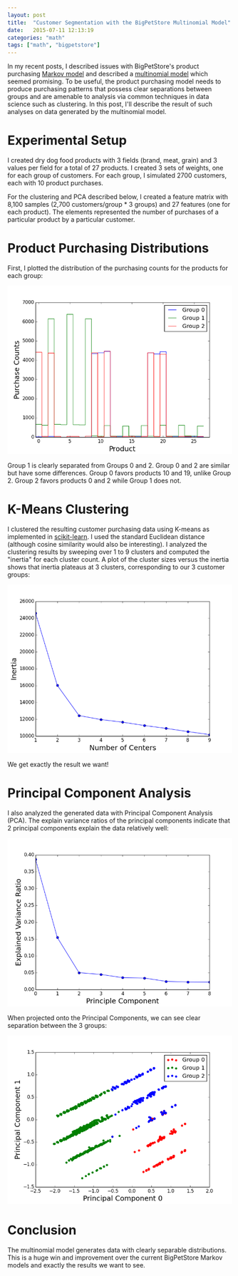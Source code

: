 ```yaml
---
layout: post
title:  "Customer Segmentation with the BigPetStore Multinomial Model"
date:   2015-07-11 12:13:19
categories: "math"
tags: ["math", "bigpetstore"]
---
```

In my recent posts, I described issues with BigPetStore's product purchasing [Markov model](http://rnowling.github.io/math/2015/07/06/bps-product-markov-model.html) and described a [multinomial model](http://rnowling.github.io/math/2015/07/07/bps-product-multinomial.html) which seemed promising.  To be useful, the product purchasing model needs to produce purchasing patterns that possess clear separations between groups and are amenable to analysis via common techniques in data science such as clustering.  In this post, I'll describe the result of such analyses on data generated by the multinomial model.

Experimental Setup
==================
I created dry dog food products with 3 fields (brand, meat, grain) and 3 values per field for a total of 27 products. I created 3 sets of weights, one for each group of customers.  For each group, I simulated 2700 customers, each with 10 product purchases.

For the clustering and PCA described below, I created a feature matrix with 8,100 samples (2,700 customers/group * 3 groups) and 27 features (one for each product).  The elements represented the number of purchases of a particular product by a particular customer.

Product Purchasing Distributions
================================
First, I plotted the distribution of the purchasing counts for the products for each group:

![](/images/bps-multinomial-segmentation/pmf_purch_counts.png)

Group 1 is clearly separated from Groups 0 and 2.  Group 0 and 2 are similar but have some differences. Group 0 favors products 10 and 19, unlike Group 2.  Group 2 favors products 0 and 2 while Group 1 does not.

K-Means Clustering
==================
I clustered the resulting customer purchasing data using K-means as implemented in [scikit-learn](http://scikit-learn.org/stable/).  I used the standard Euclidean distance (although cosine similarity would also be interesting).  I analyzed the clustering results by sweeping over 1 to 9 clusters and computed the "inertia" for each cluster count.  A plot of the cluster sizes versus the inertia shows that inertia plateaus at 3 clusters, corresponding to our 3 customer groups:

![](/images/bps-multinomial-segmentation/pmf_kmeans_inertia.png)

We get exactly the result we want!

Principal Component Analysis
============================
I also analyzed the generated data with Principal Component Analysis (PCA).  The explain variance ratios of the principal components indicate that 2 principal components explain the data relatively well:

![](/images/bps-multinomial-segmentation/pmf_pca_explained_variance.png)

When projected onto the Principal Components, we can see clear separation between the 3 groups:

![](/images/bps-multinomial-segmentation/pmf_pca_projection.png)


Conclusion
==========
The multinomial model generates data with clearly separable distributions.  This is a huge win and improvement over the current BigPetStore Markov models and exactly the results we want to see.
